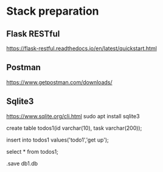 # Stack preparation
## Flask RESTful
https://flask-restful.readthedocs.io/en/latest/quickstart.html

## Postman
https://www.getpostman.com/downloads/

## Sqlite3
https://www.sqlite.org/cli.html
sudo apt install sqlite3

create table todos1(id varchar(10), task varchar(200));

insert into todos1 values('todo1','get up');

select * from todos1;

.save db1.db
